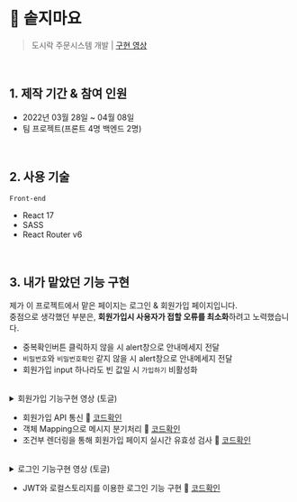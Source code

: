 # :pushpin: 솥지마요

> 도시락 주문시스템 개발 | [구현 영상](https://youtu.be/Nz-s6Ob5FhU)

</br>

## 1. 제작 기간 & 참여 인원

- 2022년 03월 28일 ~ 04월 08일
- 팀 프로젝트(프론트 4명 백엔드 2명)

</br>

## 2. 사용 기술

`Front-end`

- React 17
- SASS
- React Router v6

</br>

## 3. 내가 맡았던 기능 구현

제가 이 프로젝트에서 맡은 페이지는 로그인 & 회원가입 페이지입니다.  
중점으로 생각했던 부분은, **회원가입시 사용자가 접할 오류를 최소화**하려고 노력했습니다.

- 중복확인버튼 클릭하지 않을 시 alert창으로 안내메세지 전달
- `비밀번호`와 `비밀번호확인` 같지 않을 시 alert창으로 안내메세지 전달
- 회원가입 input 하나라도 빈 값일 시 `가입하기` 비활성화

<br>

<details>
    <summary>회원가입 기능구현 영상 (토글)</summary>

![1차 프로젝트 회원가입](https://user-images.githubusercontent.com/56650238/171227748-cfd712c3-8c27-4e08-a8ca-03e49bf8ea0f.gif)

</details>

- 회원가입 API 통신 :pushpin: [코드확인](https://github.com/Geuni620/31-1st-Dont-SOT-frontend/blob/8dba029c6817b5eb12164b7e9ed78f7d0698a248/src/pages/Join/Join.js#L82)
- 객체 Mapping으로 메시지 분기처리 :pushpin: [코드확인](https://github.com/Geuni620/31-1st-Dont-SOT-frontend/blob/8dba029c6817b5eb12164b7e9ed78f7d0698a248/src/pages/Join/Join.js#L29)
- 조건부 렌더링을 통해 회원가입 페이지 실시간 유효성 검사 :pushpin: [코드확인](https://github.com/Geuni620/31-1st-Dont-SOT-frontend/blob/8dba029c6817b5eb12164b7e9ed78f7d0698a248/src/pages/Join/Form/Form.js#L29)

<br>
<details>
    <summary>로그인 기능구현 영상 (토글) </summary>

![1차 프로젝트 로그인](https://user-images.githubusercontent.com/56650238/171227713-c6a70b65-48c3-4784-8a8b-7b005741fbb0.gif)

</details>

- JWT와 로컬스토리지를 이용한 로그인 기능 구현 :pushpin: [코드확인](https://github.com/Geuni620/31-1st-Dont-SOT-frontend/blob/8dba029c6817b5eb12164b7e9ed78f7d0698a248/src/pages/Login/Login.js#L31)

<br>
